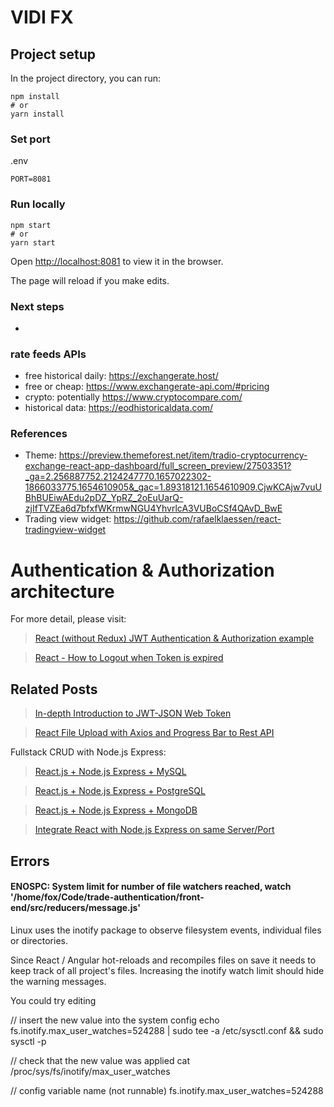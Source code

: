 # VIDI FX

## Project setup

In the project directory, you can run:

```
npm install
# or
yarn install
```

### Set port
.env
```
PORT=8081
```

### Run locally

```
npm start
# or
yarn start
```

Open [http://localhost:8081](http://localhost:8081) to view it in the browser.

The page will reload if you make edits.


### Next steps

- 

###  rate feeds APIs
- free historical daily: https://exchangerate.host/ 
- free or cheap: https://www.exchangerate-api.com/#pricing
- crypto: potentially https://www.cryptocompare.com/
- historical data: https://eodhistoricaldata.com/

### References

- Theme: https://preview.themeforest.net/item/tradio-cryptocurrency-exchange-react-app-dashboard/full_screen_preview/27503351?_ga=2.256887752.2124247770.1657022302-1866033775.1654610905&_gac=1.89318121.1654610909.CjwKCAjw7vuUBhBUEiwAEdu2pDZ_YpRZ_2oEuUarQ-zjIfTVZEa6d7bfxfWKrmwNGU4YhvrlcA3VUBoCSf4QAvD_BwE
- Trading view widget: https://github.com/rafaelklaessen/react-tradingview-widget 


# Authentication & Authorization architecture

For more detail, please visit:
> [React (without Redux) JWT Authentication & Authorization example](https://bezkoder.com/react-jwt-auth/)

> [React - How to Logout when Token is expired](https://www.bezkoder.com/react-logout-token-expired/)

## Related Posts
> [In-depth Introduction to JWT-JSON Web Token](https://bezkoder.com/jwt-json-web-token/)

> [React File Upload with Axios and Progress Bar to Rest API](https://bezkoder.com/react-file-upload-axios/)

Fullstack CRUD with Node.js Express:
> [React.js + Node.js Express + MySQL](https://bezkoder.com/react-node-express-mysql/)

> [React.js + Node.js Express + PostgreSQL](https://bezkoder.com/react-node-express-postgresql/)

> [React.js + Node.js Express + MongoDB](https://bezkoder.com/react-node-express-mongodb-mern-stack/)

> [Integrate React with Node.js Express on same Server/Port](https://bezkoder.com/integrate-react-express-same-server-port/)


## Errors

#### ENOSPC: System limit for number of file watchers reached, watch '/home/fox/Code/trade-authentication/front-end/src/reducers/message.js'



Linux uses the inotify package to observe filesystem events, individual files or directories.

Since React / Angular hot-reloads and recompiles files on save it needs to keep track of all project's files. Increasing the inotify watch limit should hide the warning messages.

You could try editing

// insert the new value into the system config
echo fs.inotify.max_user_watches=524288 | sudo tee -a /etc/sysctl.conf && sudo sysctl -p

// check that the new value was applied
cat /proc/sys/fs/inotify/max_user_watches

// config variable name (not runnable)
fs.inotify.max_user_watches=524288

